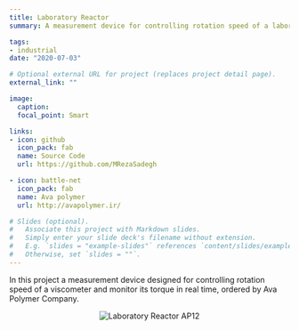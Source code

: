 ```yaml
---
title: Laboratory Reactor
summary: A measurement device for controlling rotation speed of a laboratory reactor and monitor its torque in real time for Ava Polymer Company.

tags:
- industrial
date: "2020-07-03"

# Optional external URL for project (replaces project detail page).
external_link: ""

image:
  caption:
  focal_point: Smart

links:
- icon: github
  icon_pack: fab
  name: Source Code
  url: https://github.com/MRezaSadegh

- icon: battle-net
  icon_pack: fab
  name: Ava polymer
  url: http://avapolymer.ir/

# Slides (optional).
#   Associate this project with Markdown slides.
#   Simply enter your slide deck's filename without extension.
#   E.g. `slides = "example-slides"` references `content/slides/example-slides.md`.
#   Otherwise, set `slides = ""`.
---
```


In this project a measurement device designed for controlling rotation speed of a viscometer and monitor its torque in real time, ordered by Ava Polymer Company.

<p align="center"><a><img src="https://www.lambertmech.ir/project/pmdc/pmcd-setup.png" alt="Laboratory Reactor AP12"></a></p>
